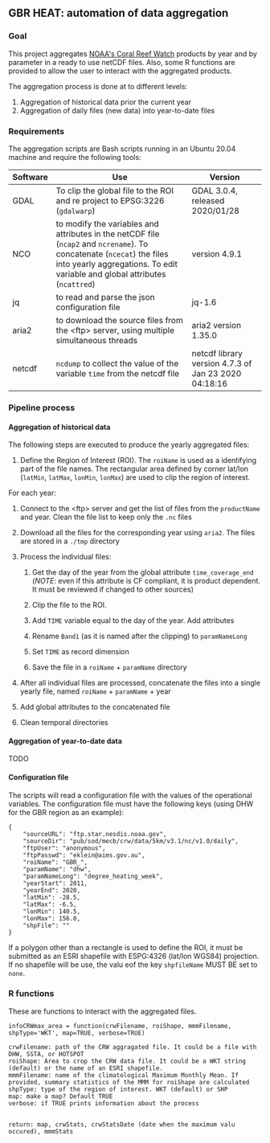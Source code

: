 ## GBR HEAT: automation of data aggregation

### Goal

This project aggregates [NOAA's Coral Reef Watch](https://coralreefwatch.noaa.gov/) products by year and by parameter in a ready to use netCDF files. Also, some R functions are provided to allow the user to interact with the aggregated products.

The aggregation process is done at to different levels:

1.  Aggregation of historical data prior the current year
2.  Aggregation of daily files (new data) into year-to-date files

### Requirements

The aggregation scripts are Bash scripts running in an Ubuntu 20.04 machine and require the following tools:

| Software | Use                                                                                                                                                                                                   | Version                                              |
|----------|-------------------------------------------------------------------------------------------------------------------------------------------------------------------------------------------------------|------------------------------------------------------|
| GDAL     | To clip the global file to the ROI and re project to EPSG:3226 (`gdalwarp`)                                                                                                                           | GDAL 3.0.4, released 2020/01/28                      |
| NCO      |  to modify the variables and attributes in the netCDF file (`ncap2` and `ncrename`). To concatenate (`ncecat`) the files into yearly aggregations. To edit variable and global attributes (`ncattred`)| version 4.9.1                                        |
| jq       | to read and parse the json configuration file                                                                                                                                                         | jq-1.6                                               |
| aria2    | to download the source files from the \<ftp\> server, using multiple simultaneous threads                                                                                                             | aria2 version 1.35.0                                 |
| netcdf   | `ncdump` to collect the value of the variable `time` from the netcdf file                                                                                                                             | netcdf library version 4.7.3 of Jan 23 2020 04:18:16 |

### Pipeline process

#### Aggregation of historical data

The following steps are executed to produce the yearly aggregated files:

1.  Define the Region of Interest (ROI). The `roiName` is used as a identifying part of the file names. The rectangular area defined by corner lat/lon (`latMin`, `latMax`, `lonMin`, `lonMax`) are used to clip the region of interest.

For each year:

1.  Connect to the \<ftp\> server and get the list of files from the `productName` and year. Clean the file list to keep only the `.nc` files

2.  Download all the files for the corresponding year using `aria2`. The files are stored in a `./tmp` directory

3.  Process the individual files:

    1.  Get the day of the year from the global attribute `time_coverage_end` (*NOTE*: even if this attribute is CF compliant, it is product dependent. It must be reviewed if changed to other sources)

    2.  Clip the file to the ROI.

    3.  Add `TIME` variable equal to the day of the year. Add attributes

    4.  Rename `Band1` (as it is named after the clipping) to `paramNameLong`

    5.  Set `TIME` as record dimension

    6.  Save the file in a `roiName` + `paramName` directory

4.  After all individual files are processed, concatenate the files into a single yearly file, named `roiName` + `paramName` + year

5.  Add global attributes to the concatenated file

6.  Clean temporal directories

#### Aggregation of year-to-date data

TODO

#### Configuration file

The scripts will read a configuration file with the values of the operational variables. The configuration file must have the following keys (using DHW for the GBR region as an example):

    {
        "sourceURL": "ftp.star.nesdis.noaa.gov",
        "sourceDir": "pub/sod/mecb/crw/data/5km/v3.1/nc/v1.0/daily",
        "ftpUser": "anonymous",
        "ftpPasswd": "eklein@aims.gov.au",
        "roiName": "GBR_",
        "paramName": "dhw",
        "paramNameLong": "degree_heating_week",
        "yearStart": 2011,
        "yearEnd": 2020,
        "latMin": -28.5,
        "latMax": -6.5, 
        "lonMin": 140.5,
        "lonMax": 156.0,
        "shpFile": ""
    }

If a polygon other than a rectangle is used to define the ROI, it must be submitted as an ESRI shapefile with ESPG:4326 (lat/lon WGS84) projection. If no shapefile will be use, the valu eof the key `shpfileName` MUST BE set to `none`.

### R functions

These are functions to interact with the aggregated files.

    infoCRWmax_area = function(crwFilename, roiShape, mmmFilename, shpType='WKT', map=TRUE, verbose=TRUE)

    crwFilename: path of the CRW aggragated file. It could be a file with DHW, SSTA, or HOTSPOT
    roiShape: Area to crop the CRW data file. It could be a WKT string (default) or the name of an ESRI shapefile.
    mmmFilename: name of the climatological Maximum Monthly Mean. If provided, summary statistics of the MMM for roiShape are calculated
    shpType: type of the region of interest. WKT (default) or SHP
    map: make a map? Default TRUE
    verbose: if TRUE prints information about the process


    return: map, crwStats, crwStatsDate (date when the maximum valu occured), mmmStats
